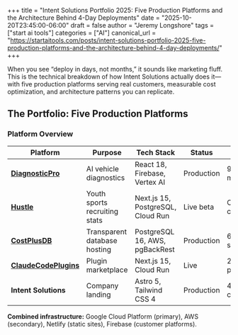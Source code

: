 +++
title = "Intent Solutions Portfolio 2025: Five Production Platforms and the Architecture Behind 4-Day Deployments"
date = "2025-10-20T23:45:00-06:00"
draft = false
author = "Jeremy Longshore"
tags = ["start ai tools"]
categories = ["AI"]
canonical_url = "https://startaitools.com/posts/intent-solutions-portfolio-2025-five-production-platforms-and-the-architecture-behind-4-day-deployments/"
+++

<p>When you see “deploy in days, not months,” it sounds like marketing fluff. This is the technical breakdown of how Intent Solutions actually does it—with five production platforms serving real customers, measurable cost optimization, and architecture patterns you can replicate.</p>
<h2 id="the-portfolio-five-production-platforms">The Portfolio: Five Production Platforms</h2>
<h3 id="platform-overview">Platform Overview</h3>
<table>
<thead>
<tr>
<th>Platform</th>
<th>Purpose</th>
<th>Tech Stack</th>
<th>Status</th>
<th>Key Metric</th>
</tr>
</thead>
<tbody>
<tr>
<td><strong><a href="https://diagnosticpro.io">DiagnosticPro</a></strong></td>
<td>AI vehicle diagnostics</td>
<td>React 18, Firebase, Vertex AI</td>
<td>Production</td>
<td>96.4% gross margin</td>
</tr>
<tr>
<td><strong><a href="https://hustlestats.io">Hustle</a></strong></td>
<td>Youth sports recruiting stats</td>
<td>Next.js 15, PostgreSQL, Cloud Run</td>
<td>Live beta</td>
<td>COPPA-compliant auth</td>
</tr>
<tr>
<td><strong><a href="https://costplusdb.dev">CostPlusDB</a></strong></td>
<td>Transparent database hosting</td>
<td>PostgreSQL 16, AWS, pgBackRest</td>
<td>Production</td>
<td>68% cost savings vs AWS</td>
</tr>
<tr>
<td><strong><a href="https://claudecodeplugins.io">ClaudeCodePlugins</a></strong></td>
<td>Plugin marketplace</td>
<td>Next.js 15, Cloud Run</td>
<td>Live</td>
<td>236 production plugins</td>
</tr>
<tr>
<td><strong>Intent Solutions</strong></td>
<td>Company landing</td>
<td>Astro 5, Tailwind CSS 4</td>
<td>Production</td>
<td>4-day concept→deploy</td>
</tr>
</tbody>
</table>
<p><strong>Combined infrastructure:</strong> Google Cloud Platform (primary), AWS (secondary), Netlify (static sites), Firebase (customer platforms).</p>

